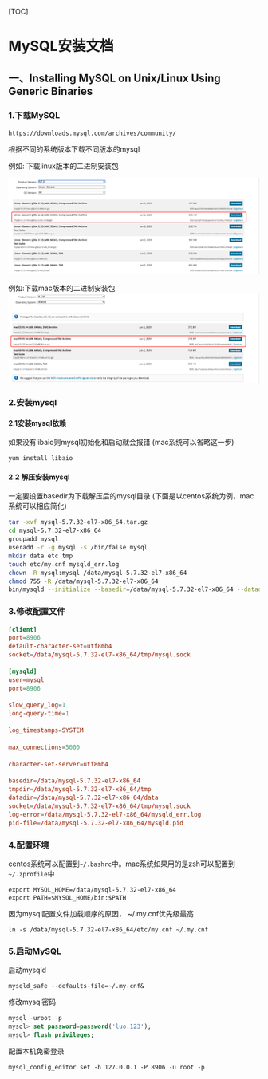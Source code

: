 [TOC]



# MySQL安装文档



## 一、Installing MySQL on Unix/Linux Using Generic Binaries



###  1.下载MySQL

```http
https://downloads.mysql.com/archives/community/
```

根据不同的系统版本下载不同版本的mysql

例如: 下载linux版本的二进制安装包

!["下载linux版本的二进制安装包"](../../../Images/operations_database_mysql_1.png "下载linux版本的二进制安装包")



例如:下载mac版本的二进制安装包
!["下载mac版本的二进制安装包"](../../../Images/operations_database_mysql_2.png "下载mac版本的二进制安装包")





### 2.安装mysql

#### 2.1安装mysql依赖

如果没有libaio则mysql初始化和启动就会报错 (mac系统可以省略这一步)

```shell
yum install libaio
```



#### 2.2 解压安装mysql

一定要设置basedir为下载解压后的mysql目录 (下面是以centos系统为例，mac系统可以相应简化)

```bash
tar -xvf mysql-5.7.32-el7-x86_64.tar.gz
cd mysql-5.7.32-el7-x86_64
groupadd mysql
useradd -r -g mysql -s /bin/false mysql
mkdir data etc tmp
touch etc/my.cnf mysqld_err.log
chown -R mysql:mysql /data/mysql-5.7.32-el7-x86_64
chmod 755 -R /data/mysql-5.7.32-el7-x86_64
bin/mysqld --initialize --basedir=/data/mysql-5.7.32-el7-x86_64 --datadir=/data/mysql-5.7.32-el7-x86_64/data --user=mysql
```



### 3.修改配置文件

```conf
[client]
port=8906
default-character-set=utf8mb4
socket=/data/mysql-5.7.32-el7-x86_64/tmp/mysql.sock

[mysqld]
user=mysql
port=8906

slow_query_log=1
long-query-time=1

log_timestamps=SYSTEM

max_connections=5000

character-set-server=utf8mb4

basedir=/data/mysql-5.7.32-el7-x86_64
tmpdir=/data/mysql-5.7.32-el7-x86_64/tmp
datadir=/data/mysql-5.7.32-el7-x86_64/data
socket=/data/mysql-5.7.32-el7-x86_64/tmp/mysql.sock
log-error=/data/mysql-5.7.32-el7-x86_64/mysqld_err.log
pid-file=/data/mysql-5.7.32-el7-x86_64/mysqld.pid
```





### 4.配置环境

centos系统可以配置到`~/.bashrc`中。mac系统如果用的是zsh可以配置到`~/.zprofile`中

```shll
export MYSQL_HOME=/data/mysql-5.7.32-el7-x86_64
export PATH=$MYSQL_HOME/bin:$PATH
```



因为mysql配置文件加载顺序的原因， ~/.my.cnf优先级最高

```shell
ln -s /data/mysql-5.7.32-el7-x86_64/etc/my.cnf ~/.my.cnf
```



### 5.启动MySQL

启动mysqld

```shell
mysqld_safe --defaults-file=~/.my.cnf&
```



修改mysql密码

```sql
mysql -uroot -p
mysql> set password=password('luo.123');
mysql> flush privileges;
```



配置本机免密登录

```shell
mysql_config_editor set -h 127.0.0.1 -P 8906 -u root -p
```



